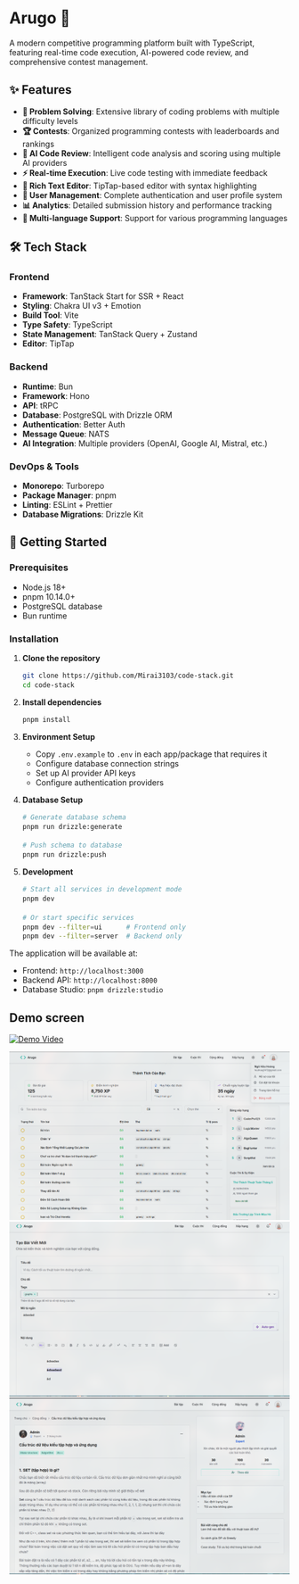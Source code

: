 # Arugo 🚀

A modern competitive programming platform built with TypeScript, featuring real-time code execution, AI-powered code review, and comprehensive contest management.

## ✨ Features

- **🧩 Problem Solving**: Extensive library of coding problems with multiple difficulty levels
- **🏆 Contests**: Organized programming contests with leaderboards and rankings
- **🤖 AI Code Review**: Intelligent code analysis and scoring using multiple AI providers
- **⚡ Real-time Execution**: Live code testing with immediate feedback
- **📝 Rich Text Editor**: TipTap-based editor with syntax highlighting
- **👥 User Management**: Complete authentication and user profile system
- **📊 Analytics**: Detailed submission history and performance tracking
- **🎯 Multi-language Support**: Support for various programming languages

## 🛠️ Tech Stack

### Frontend
- **Framework**: TanStack Start for SSR + React
- **Styling**: Chakra UI v3 + Emotion
- **Build Tool**: Vite
- **Type Safety**: TypeScript
- **State Management**: TanStack Query + Zustand
- **Editor**: TipTap

### Backend
- **Runtime**: Bun
- **Framework**: Hono
- **API**: tRPC
- **Database**: PostgreSQL with Drizzle ORM
- **Authentication**: Better Auth
- **Message Queue**: NATS
- **AI Integration**: Multiple providers (OpenAI, Google AI, Mistral, etc.)

### DevOps & Tools
- **Monorepo**: Turborepo
- **Package Manager**: pnpm
- **Linting**: ESLint + Prettier
- **Database Migrations**: Drizzle Kit

## 🚀 Getting Started

### Prerequisites

- Node.js 18+
- pnpm 10.14.0+
- PostgreSQL database
- Bun runtime

### Installation

1. **Clone the repository**
   ```bash
   git clone https://github.com/Mirai3103/code-stack.git
   cd code-stack
   ```

2. **Install dependencies**
   ```bash
   pnpm install
   ```

3. **Environment Setup**
   - Copy `.env.example` to `.env` in each app/package that requires it
   - Configure database connection strings
   - Set up AI provider API keys
   - Configure authentication providers

4. **Database Setup**
   ```bash
   # Generate database schema
   pnpm run drizzle:generate
   
   # Push schema to database
   pnpm run drizzle:push
   ```

5. **Development**
   ```bash
   # Start all services in development mode
   pnpm dev
   
   # Or start specific services
   pnpm dev --filter=ui      # Frontend only
   pnpm dev --filter=server  # Backend only
   ```

The application will be available at:
- Frontend: `http://localhost:3000`
- Backend API: `http://localhost:8000`
- Database Studio: `pnpm drizzle:studio`

## Demo screen

[![Demo Video](https://img.youtube.com/vi/Nvf0jh8Utwc/0.jpg)](https://res.cloudinary.com/dkvga054t/video/upload/v1754073274/cursorful-video-1754072797070_bw4czb.mp4)

![Mô tả ảnh](./docs/readme/250802_00h46m53s_screenshot.png)
![Mô tả ảnh](./docs/readme/250802_00h50m14s_screenshot.png)
![Mô tả ảnh](./docs/readme/250802_00h50m36s_screenshot.png)
